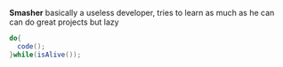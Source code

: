 **Smasher**
basically a useless developer, tries to learn as much as he can
can do great projects but lazy

```java
do{
  code();
}while(isAlive());
```

<!-- Special me -->
